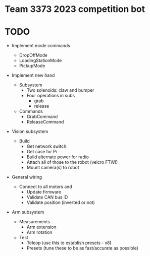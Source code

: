 # Team 3373 2023 competition bot

# TODO

- Implement mode commands
  - DropOffMode
  - LoadingStationMode
  - PickupMode

- Implement new hand
  - Subsystem
    - Two solenoids: claw and bumper
    - Four operations in subs
      - grab
      - release
  - Commands
    - GrabCommand
    - ReleaseCommand

- Vision subsystem
  - Build
    - Get network switch
    - Get case for Pi
    - Build alternate power for radio
    - Attach all of those to the robot (velcro FTW!)
    - Mount camera(s) to robot

- General wiring
  - Connect to all motors and
    - Update firmware
    - Validate CAN bus ID
    - Validate position (inverted or not)

- Arm subsystem
  - Measurements
    - Arm extension
    - Arm rotation
  - Test
    - Teleop (use this to establish presets - x8)
    - Presets (tune these to be as fast/accurate as possible)
  